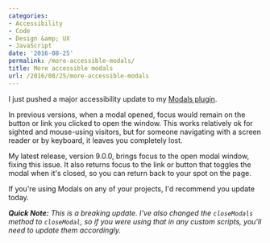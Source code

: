 ```yaml
---
categories:
- Accessibility
- Code
- Design &amp; UX
- JavaScript
date: '2016-08-25'
permalink: /more-accessible-modals/
title: More accessible modals
url: /2016/08/25/more-accessible-modals
---
```


I just pushed a major accessibility update to my [Modals plugin](https://github.com/cferdinandi/modals).

In previous versions, when a modal opened, focus would remain on the button or link you clicked to open the window. This works relatively ok for sighted and mouse-using visitors, but for someone navigating with a screen reader or by keyboard, it leaves you completely lost.

My latest release, version 9.0.0, brings focus to the open modal window, fixing this issue. It also returns focus to the link or button that toggles the modal when it's closed, so you can return back to your spot on the page.

If you're using Modals on any of your projects, I'd recommend you update today.

***Quick Note:*** *This is a breaking update. I've also changed the `closeModals` method to `closeModal`, so if you were using that in any custom scripts, you'll need to update them accordingly.*